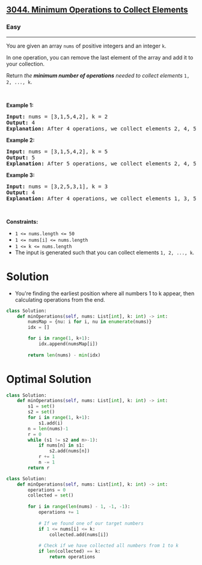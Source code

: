 <h2><a href="https://leetcode.com/problems/minimum-operations-to-collect-elements">3044. Minimum Operations to Collect Elements</a></h2><h3>Easy</h3><hr><p>You are given an array <code>nums</code> of positive integers and an integer <code>k</code>.</p>

<p>In one operation, you can remove the last element of the array and add it to your collection.</p>

<p>Return <em>the <strong>minimum number of operations</strong> needed to collect elements</em> <code>1, 2, ..., k</code>.</p>

<p>&nbsp;</p>
<p><strong class="example">Example 1:</strong></p>

<pre>
<strong>Input:</strong> nums = [3,1,5,4,2], k = 2
<strong>Output:</strong> 4
<strong>Explanation:</strong> After 4 operations, we collect elements 2, 4, 5, and 1, in this order. Our collection contains elements 1 and 2. Hence, the answer is 4.
</pre>

<p><strong class="example">Example 2:</strong></p>

<pre>
<strong>Input:</strong> nums = [3,1,5,4,2], k = 5
<strong>Output:</strong> 5
<strong>Explanation:</strong> After 5 operations, we collect elements 2, 4, 5, 1, and 3, in this order. Our collection contains elements 1 through 5. Hence, the answer is 5.
</pre>

<p><strong class="example">Example 3:</strong></p>

<pre>
<strong>Input:</strong> nums = [3,2,5,3,1], k = 3
<strong>Output:</strong> 4
<strong>Explanation:</strong> After 4 operations, we collect elements 1, 3, 5, and 2, in this order. Our collection contains elements 1 through 3. Hence, the answer is 4.
</pre>

<p>&nbsp;</p>
<p><strong>Constraints:</strong></p>

<ul>
	<li><code>1 &lt;= nums.length &lt;= 50</code></li>
	<li><code>1 &lt;= nums[i] &lt;= nums.length</code></li>
	<li><code>1 &lt;= k &lt;= nums.length</code></li>
	<li>The input is generated such that you can collect elements <code>1, 2, ..., k</code>.</li>
</ul>

# Solution
* You're finding the earliest position where all numbers 1 to k appear, then calculating operations from the end.

```python
class Solution:
    def minOperations(self, nums: List[int], k: int) -> int:
        numsMap = {nu: i for i, nu in enumerate(nums)}
        idx = []

        for i in range(1, k+1):
            idx.append(numsMap[i])
        
        return len(nums) - min(idx)
 ```

# Optimal Solution 
```python
class Solution:
    def minOperations(self, nums: List[int], k: int) -> int:
        s1 = set()
        s2 = set()
        for i in range(1, k+1):
            s1.add(i)
        n = len(nums)-1
        r = 0
        while (s1 != s2 and n>-1):
            if nums[n] in s1:
                s2.add(nums[n])
            r += 1
            n -= 1
        return r
```

```python
class Solution:
    def minOperations(self, nums: List[int], k: int) -> int:
        operations = 0
        collected = set()
        
        for i in range(len(nums) - 1, -1, -1):
            operations += 1
            
            # If we found one of our target numbers
            if 1 <= nums[i] <= k:
                collected.add(nums[i])
            
            # Check if we have collected all numbers from 1 to k
            if len(collected) == k:
                return operations
```
